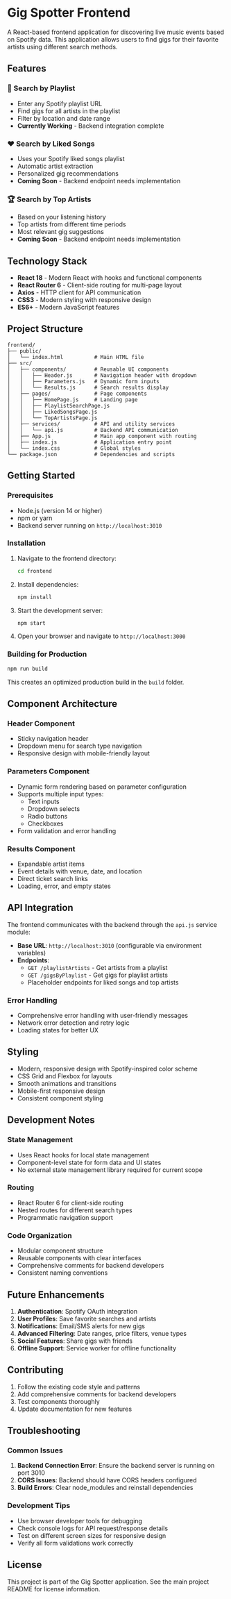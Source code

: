 # Gig Spotter Frontend

A React-based frontend application for discovering live music events based on Spotify data. This application allows users to find gigs for their favorite artists using different search methods.

## Features

### 🎵 Search by Playlist
- Enter any Spotify playlist URL
- Find gigs for all artists in the playlist
- Filter by location and date range
- **Currently Working** - Backend integration complete

### ❤️ Search by Liked Songs
- Uses your Spotify liked songs playlist
- Automatic artist extraction
- Personalized gig recommendations
- **Coming Soon** - Backend endpoint needs implementation

### 🏆 Search by Top Artists
- Based on your listening history
- Top artists from different time periods
- Most relevant gig suggestions
- **Coming Soon** - Backend endpoint needs implementation

## Technology Stack

- **React 18** - Modern React with hooks and functional components
- **React Router 6** - Client-side routing for multi-page layout
- **Axios** - HTTP client for API communication
- **CSS3** - Modern styling with responsive design
- **ES6+** - Modern JavaScript features

## Project Structure

```
frontend/
├── public/
│   └── index.html          # Main HTML file
├── src/
│   ├── components/         # Reusable UI components
│   │   ├── Header.js       # Navigation header with dropdown
│   │   ├── Parameters.js   # Dynamic form inputs
│   │   └── Results.js      # Search results display
│   ├── pages/              # Page components
│   │   ├── HomePage.js     # Landing page
│   │   ├── PlaylistSearchPage.js
│   │   ├── LikedSongsPage.js
│   │   └── TopArtistsPage.js
│   ├── services/           # API and utility services
│   │   └── api.js          # Backend API communication
│   ├── App.js              # Main app component with routing
│   ├── index.js            # Application entry point
│   └── index.css           # Global styles
└── package.json            # Dependencies and scripts
```

## Getting Started

### Prerequisites

- Node.js (version 14 or higher)
- npm or yarn
- Backend server running on `http://localhost:3010`

### Installation

1. Navigate to the frontend directory:
   ```bash
   cd frontend
   ```

2. Install dependencies:
   ```bash
   npm install
   ```

3. Start the development server:
   ```bash
   npm start
   ```

4. Open your browser and navigate to `http://localhost:3000`

### Building for Production

```bash
npm run build
```

This creates an optimized production build in the `build` folder.

## Component Architecture

### Header Component
- Sticky navigation header
- Dropdown menu for search type navigation
- Responsive design with mobile-friendly layout

### Parameters Component
- Dynamic form rendering based on parameter configuration
- Supports multiple input types:
  - Text inputs
  - Dropdown selects
  - Radio buttons
  - Checkboxes
- Form validation and error handling

### Results Component
- Expandable artist items
- Event details with venue, date, and location
- Direct ticket search links
- Loading, error, and empty states

## API Integration

The frontend communicates with the backend through the `api.js` service module:

- **Base URL**: `http://localhost:3010` (configurable via environment variables)
- **Endpoints**:
  - `GET /playlistArtists` - Get artists from a playlist
  - `GET /gigsByPlaylist` - Get gigs for playlist artists
  - Placeholder endpoints for liked songs and top artists

### Error Handling

- Comprehensive error handling with user-friendly messages
- Network error detection and retry logic
- Loading states for better UX

## Styling

- Modern, responsive design with Spotify-inspired color scheme
- CSS Grid and Flexbox for layouts
- Smooth animations and transitions
- Mobile-first responsive design
- Consistent component styling

## Development Notes

### State Management
- Uses React hooks for local state management
- Component-level state for form data and UI states
- No external state management library required for current scope

### Routing
- React Router 6 for client-side routing
- Nested routes for different search types
- Programmatic navigation support

### Code Organization
- Modular component structure
- Reusable components with clear interfaces
- Comprehensive comments for backend developers
- Consistent naming conventions

## Future Enhancements

1. **Authentication**: Spotify OAuth integration
2. **User Profiles**: Save favorite searches and artists
3. **Notifications**: Email/SMS alerts for new gigs
4. **Advanced Filtering**: Date ranges, price filters, venue types
5. **Social Features**: Share gigs with friends
6. **Offline Support**: Service worker for offline functionality

## Contributing

1. Follow the existing code style and patterns
2. Add comprehensive comments for backend developers
3. Test components thoroughly
4. Update documentation for new features

## Troubleshooting

### Common Issues

1. **Backend Connection Error**: Ensure the backend server is running on port 3010
2. **CORS Issues**: Backend should have CORS headers configured
3. **Build Errors**: Clear node_modules and reinstall dependencies

### Development Tips

- Use browser developer tools for debugging
- Check console logs for API request/response details
- Test on different screen sizes for responsive design
- Verify all form validations work correctly

## License

This project is part of the Gig Spotter application. See the main project README for license information. 
